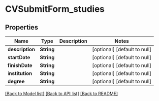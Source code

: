 # CVSubmitForm_studies
## Properties

Name | Type | Description | Notes
------------ | ------------- | ------------- | -------------
**description** | **String** |  | [optional] [default to null]
**startDate** | **String** |  | [optional] [default to null]
**finishDate** | **String** |  | [optional] [default to null]
**institution** | **String** |  | [optional] [default to null]
**degree** | **String** |  | [optional] [default to null]

[[Back to Model list]](../README.md#documentation-for-models) [[Back to API list]](../README.md#documentation-for-api-endpoints) [[Back to README]](../README.md)

